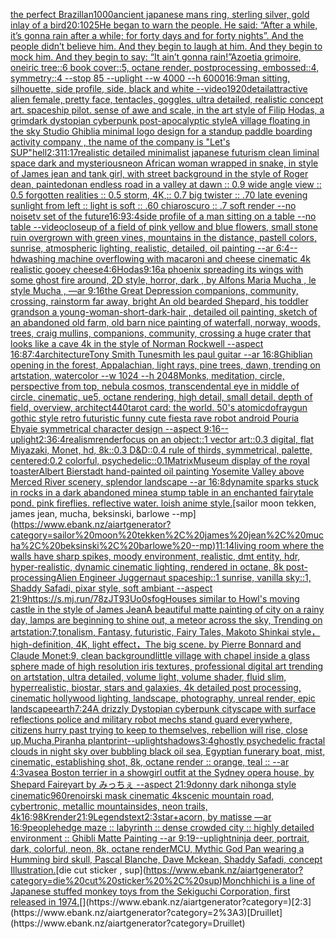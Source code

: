 [the perfect Brazillan](https://www.ebank.nz/aiartgenerator?category=the%20perfect%20Brazillan)[1000](https://www.ebank.nz/aiartgenerator?category=1000)[ancient japanese mans ring, sterling silver, gold inlay of a bird](https://www.ebank.nz/aiartgenerator?category=ancient%20japanese%20mans%20ring%2C%20sterling%20silver%2C%20gold%20inlay%20of%20a%20bird)[20:10](https://www.ebank.nz/aiartgenerator?category=20%3A10)[25](https://www.ebank.nz/aiartgenerator?category=25)[He began to warn the people. He said: “After a while, it’s gonna rain after a while; for forty days and for forty nights”. And the people didn’t believe him. And they begin to laugh at him. And they begin to mock him. And they begin to say: “It ain’t gonna rain!”](https://www.ebank.nz/aiartgenerator?category=He%20began%20to%20warn%20the%20people.%20He%20said%3A%20%E2%80%9CAfter%20a%20while%2C%20it%E2%80%99s%20gonna%20rain%20after%20a%20while%3B%20for%20forty%20days%20and%20for%20forty%20nights%E2%80%9D.%20And%20the%20people%20didn%E2%80%99t%20believe%20him.%20And%20they%20begin%20to%20laugh%20at%20him.%20And%20they%20begin%20to%20mock%20him.%20And%20they%20begin%20to%20say%3A%20%E2%80%9CIt%20ain%E2%80%99t%20gonna%20rain%21%E2%80%9D)[Azoetia grimoire,  oneiric tree::6 book cover::5, octane render, postprocessing, embossed::4, symmetry::4 --stop 85 --uplight --w 4000 --h 6000](https://www.ebank.nz/aiartgenerator?category=Azoetia%20grimoire%2C%20%20oneiric%20tree%3A%3A6%20book%20cover%3A%3A5%2C%20octane%20render%2C%20postprocessing%2C%20embossed%3A%3A4%2C%20symmetry%3A%3A4%20--stop%2085%20--uplight%20--w%204000%20--h%206000)[16:9](https://www.ebank.nz/aiartgenerator?category=16%3A9)[man sitting, silhouette, side profile, side, black and white  --video](https://www.ebank.nz/aiartgenerator?category=man%20sitting%2C%20silhouette%2C%20side%20profile%2C%20side%2C%20black%20and%20white%20%20--video)[1920](https://www.ebank.nz/aiartgenerator?category=1920)[detail](https://www.ebank.nz/aiartgenerator?category=detail)[attractive alien female, pretty face, tentacles, goggles, ultra detailed, realistic concept art. spaceship pilot. sense of awe and scale, in the art style of Filip Hodas, a grimdark dystopian cyberpunk post-apocalyptic style](https://www.ebank.nz/aiartgenerator?category=attractive%20alien%20female%2C%20pretty%20face%2C%20tentacles%2C%20goggles%2C%20ultra%20detailed%2C%20realistic%20concept%20art.%20spaceship%20pilot.%20sense%20of%20awe%20and%20scale%2C%20in%20the%20art%20style%20of%20Filip%20Hodas%2C%20a%20grimdark%20dystopian%20cyberpunk%20post-apocalyptic%20style)[A village floating in the sky Studio Ghibli](https://www.ebank.nz/aiartgenerator?category=A%20village%20floating%20in%20the%20sky%20Studio%20Ghibli)[a minimal logo design for a standup paddle boarding activity company , the name of the company is "Let's SUP"](https://www.ebank.nz/aiartgenerator?category=a%20minimal%20logo%20design%20for%20a%20standup%20paddle%20boarding%20activity%20company%20%2C%20the%20name%20of%20the%20company%20is%20%22Let%27s%20SUP%22)[hell](https://www.ebank.nz/aiartgenerator?category=hell)[2:3](https://www.ebank.nz/aiartgenerator?category=2%3A3)[11:17](https://www.ebank.nz/aiartgenerator?category=11%3A17)[realistic detailed minimalist japanese futurism clean liminal space dark and mysterious](https://www.ebank.nz/aiartgenerator?category=realistic%20detailed%20minimalist%20japanese%20futurism%20clean%20liminal%20space%20dark%20and%20mysterious)[neon African woman wrapped in snake, in style of James jean and tank girl, with street background in the style of Roger dean, painted](https://www.ebank.nz/aiartgenerator?category=neon%20African%20woman%20wrapped%20in%20snake%2C%20in%20style%20of%20James%20jean%20and%20tank%20girl%2C%20with%20street%20background%20in%20the%20style%20of%20Roger%20dean%2C%20painted)[on](https://www.ebank.nz/aiartgenerator?category=on)[an endless road in a valley at dawn :: 0.9 wide angle view :: 0.5 forgotten realities :: 0.5 storm, 4K,:: 0.7 big twister :: .70 late evening sunlight from left :: light is soft :: .60 chiaroscuro  :: .7 soft render --no noise](https://www.ebank.nz/aiartgenerator?category=an%20endless%20road%20in%20a%20valley%20at%20dawn%20%3A%3A%200.9%20wide%20angle%20view%20%3A%3A%200.5%20forgotten%20realities%20%3A%3A%200.5%20storm%2C%204K%2C%3A%3A%200.7%20big%20twister%20%3A%3A%20.70%20late%20evening%20sunlight%20from%20left%20%3A%3A%20light%20is%20soft%20%3A%3A%20.60%20chiaroscuro%20%20%3A%3A%20.7%20soft%20render%20--no%20noise)[tv set of the future](https://www.ebank.nz/aiartgenerator?category=tv%20set%20of%20the%20future)[16:9](https://www.ebank.nz/aiartgenerator?category=16%3A9)[3:4](https://www.ebank.nz/aiartgenerator?category=3%3A4)[side profile of a man sitting on a table --no table --video](https://www.ebank.nz/aiartgenerator?category=side%20profile%20of%20a%20man%20sitting%20on%20a%20table%20--no%20table%20--video)[closeup of a field of pink yellow and blue flowers, small stone ruin overgrown with green vines, mountains in the distance, pastell colors, sunrise, atmospheric lighting, realistic, detailed, oil painting --ar 6:4](https://www.ebank.nz/aiartgenerator?category=closeup%20of%20a%20field%20of%20pink%20yellow%20and%20blue%20flowers%2C%20small%20stone%20ruin%20overgrown%20with%20green%20vines%2C%20mountains%20in%20the%20distance%2C%20pastell%20colors%2C%20sunrise%2C%20atmospheric%20lighting%2C%20realistic%2C%20detailed%2C%20oil%20painting%20--ar%206%3A4)[--hd](https://www.ebank.nz/aiartgenerator?category=--hd)[washing machine overflowing with macaroni and cheese cinematic 4k realistic gooey cheese](https://www.ebank.nz/aiartgenerator?category=washing%20machine%20overflowing%20with%20macaroni%20and%20cheese%20cinematic%204k%20realistic%20gooey%20cheese)[4:6](https://www.ebank.nz/aiartgenerator?category=4%3A6)[Hodas](https://www.ebank.nz/aiartgenerator?category=Hodas)[9:16](https://www.ebank.nz/aiartgenerator?category=9%3A16)[a phoenix spreading its wings with some ghost fire around, 2D style, horror, dark , by Alfons Maria Mucha , le style Mucha , —ar 9:16](https://www.ebank.nz/aiartgenerator?category=a%20phoenix%20spreading%20its%20wings%20with%20some%20ghost%20fire%20around%2C%202D%20style%2C%20horror%2C%20dark%20%2C%20by%20Alfons%20Maria%20Mucha%20%2C%20le%20style%20Mucha%20%2C%20%E2%80%94ar%209%3A16)[the Great Depression  companions, community, crossing, rainstorm far away, bright An old bearded Shepard, his toddler grandson a young-woman-short-dark-hair , detailed oil painting, sketch of an abandoned old farm, old barn nice painting of waterfall, norway, woods, trees, craig mullins,  companions, community, crossing a huge crater that looks like a cave 4k in the style of Norman Rockwell --aspect 16:8](https://www.ebank.nz/aiartgenerator?category=the%20Great%20Depression%20%20companions%2C%20community%2C%20crossing%2C%20rainstorm%20far%20away%2C%20bright%20An%20old%20bearded%20Shepard%2C%20his%20toddler%20grandson%20a%20young-woman-short-dark-hair%20%2C%20detailed%20oil%20painting%2C%20sketch%20of%20an%20abandoned%20old%20farm%2C%20old%20barn%20nice%20painting%20of%20waterfall%2C%20norway%2C%20woods%2C%20trees%2C%20craig%20mullins%2C%20%20companions%2C%20community%2C%20crossing%20a%20huge%20crater%20that%20looks%20like%20a%20cave%204k%20in%20the%20style%20of%20Norman%20Rockwell%20--aspect%2016%3A8)[7:4](https://www.ebank.nz/aiartgenerator?category=7%3A4)[architecture](https://www.ebank.nz/aiartgenerator?category=architecture)[Tony Smith Tunesmith les paul guitar --ar 16:8](https://www.ebank.nz/aiartgenerator?category=Tony%20Smith%20Tunesmith%20les%20paul%20guitar%20--ar%2016%3A8)[Ghibli](https://www.ebank.nz/aiartgenerator?category=Ghibli)[an opening in the forest, Appalachian, light rays, pine trees, dawn, trending on artstation, watercolor  --w 1024  --h 2048](https://www.ebank.nz/aiartgenerator?category=an%20opening%20in%20the%20forest%2C%20Appalachian%2C%20light%20rays%2C%20pine%20trees%2C%20dawn%2C%20trending%20on%20artstation%2C%20watercolor%20%20--w%201024%20%20--h%202048)[Monks, meditation, circle, perspective from top, nebula cosmos, transcendental eye in middle of circle, cinematic, ue5, octane rendering, high detail, small detail, depth of field, overview, architect](https://www.ebank.nz/aiartgenerator?category=Monks%2C%20meditation%2C%20circle%2C%20perspective%20from%20top%2C%20nebula%20cosmos%2C%20transcendental%20eye%20in%20middle%20of%20circle%2C%20cinematic%2C%20ue5%2C%20octane%20rendering%2C%20high%20detail%2C%20small%20detail%2C%20depth%20of%20field%2C%20overview%2C%20architect)[440](https://www.ebank.nz/aiartgenerator?category=440)[tarot card: the world. 50's atomic](https://www.ebank.nz/aiartgenerator?category=tarot%20card%3A%20the%20world.%2050%27s%20atomic)[dof](https://www.ebank.nz/aiartgenerator?category=dof)[raygun gothic style retro futuristic funny cute fiesta rave robot android Pouria Ehyaie symmetrical character design --aspect 9:16](https://www.ebank.nz/aiartgenerator?category=raygun%20gothic%20style%20retro%20futuristic%20funny%20cute%20fiesta%20rave%20robot%20android%20Pouria%20Ehyaie%20symmetrical%20character%20design%20--aspect%209%3A16)[--uplight](https://www.ebank.nz/aiartgenerator?category=--uplight)[2:3](https://www.ebank.nz/aiartgenerator?category=2%3A3)[6:4](https://www.ebank.nz/aiartgenerator?category=6%3A4)[realism](https://www.ebank.nz/aiartgenerator?category=realism)[render](https://www.ebank.nz/aiartgenerator?category=render)[focus on an object::1 vector art::0.3 digital, flat Miyazaki, Monet, hd, 8k::0.3 D&D::0.4 rule of thirds, symmetrical, palette, centered:0.2 colorful, psychedelic::0.1](https://www.ebank.nz/aiartgenerator?category=focus%20on%20an%20object%3A%3A1%20vector%20art%3A%3A0.3%20digital%2C%20flat%20Miyazaki%2C%20Monet%2C%20hd%2C%208k%3A%3A0.3%20D%26D%3A%3A0.4%20rule%20of%20thirds%2C%20symmetrical%2C%20palette%2C%20centered%3A0.2%20colorful%2C%20psychedelic%3A%3A0.1)[Matrix](https://www.ebank.nz/aiartgenerator?category=Matrix)[Museum display of the royal toaster](https://www.ebank.nz/aiartgenerator?category=Museum%20display%20of%20the%20royal%20toaster)[Albert Bierstadt hand-painted oil painting Yosemite Valley above Merced River scenery, splendor landscape --ar 16:8](https://www.ebank.nz/aiartgenerator?category=Albert%20Bierstadt%20hand-painted%20oil%20painting%20Yosemite%20Valley%20above%20Merced%20River%20scenery%2C%20splendor%20landscape%20--ar%2016%3A8)[dynamite sparks stuck in rocks in a dark abandoned mine](https://www.ebank.nz/aiartgenerator?category=dynamite%20sparks%20stuck%20in%20rocks%20in%20a%20dark%20abandoned%20mine)[a stump table in an enchanted fairytale pond. pink fireflies. reflective water. loish anime style.](https://www.ebank.nz/aiartgenerator?category=a%20stump%20table%20in%20an%20enchanted%20fairytale%20pond.%20pink%20fireflies.%20reflective%20water.%20loish%20anime%20style.)[sailor moon tekken, james jean, mucha, beksinski, barlowe --mp](https://www.ebank.nz/aiartgenerator?category=sailor%20moon%20tekken%2C%20james%20jean%2C%20mucha%2C%20beksinski%2C%20barlowe%20--mp)[11:14](https://www.ebank.nz/aiartgenerator?category=11%3A14)[living room where the walls have sharp spikes, moody environment, realistic, dmt entity, hdr, hyper-realistic, dynamic cinematic lighting, rendered in octane, 8k post-processing](https://www.ebank.nz/aiartgenerator?category=living%20room%20where%20the%20walls%20have%20sharp%20spikes%2C%20moody%20environment%2C%20realistic%2C%20dmt%20entity%2C%20hdr%2C%20hyper-realistic%2C%20dynamic%20cinematic%20lighting%2C%20rendered%20in%20octane%2C%208k%20post-processing)[Alien Engineer Juggernaut spaceship::1 sunrise, vanilla sky::1, Shaddy Safadi, pixar style, soft ambiant --aspect 21:9](https://www.ebank.nz/aiartgenerator?category=Alien%20Engineer%20Juggernaut%20spaceship%3A%3A1%20sunrise%2C%20vanilla%20sky%3A%3A1%2C%20Shaddy%20Safadi%2C%20pixar%20style%2C%20soft%20ambiant%20--aspect%2021%3A9)[<https://s.mj.run/78zJT93Uo0s>](https://www.ebank.nz/aiartgenerator?category=%3Chttps%3A//s.mj.run/78zJT93Uo0s%3E)[fog](https://www.ebank.nz/aiartgenerator?category=fog)[Houses similar to Howl's moving castle in the style of James Jean](https://www.ebank.nz/aiartgenerator?category=Houses%20similar%20to%20Howl%27s%20moving%20castle%20in%20the%20style%20of%20James%20Jean)[A beautiful matte painting of city on a rainy day, lamps are beginning to shine out, a meteor across the sky, Trending on artstation:7,tonalism, Fantasy, futuristic, Fairy Tales, Makoto Shinkai style，high-definition, 4K, light effect，The big scene. by Pierre Bonnard and Claude Monet:9, clean background](https://www.ebank.nz/aiartgenerator?category=A%20beautiful%20matte%20painting%20of%20city%20on%20a%20rainy%20day%2C%20lamps%20are%20beginning%20to%20shine%20out%2C%20a%20meteor%20across%20the%20sky%2C%20Trending%20on%20artstation%3A7%2Ctonalism%2C%20Fantasy%2C%20futuristic%2C%20Fairy%20Tales%2C%20Makoto%20Shinkai%20style%EF%BC%8Chigh-definition%2C%204K%2C%20light%20effect%EF%BC%8CThe%20big%20scene.%20by%20Pierre%20Bonnard%20and%20Claude%20Monet%3A9%2C%20clean%20background)[little village with chapel inside a glass sphere made of high resolution iris textures, professional digital art trending on artstation, ultra detailed, volume light, volume shader, fluid slim, hyperrealistic, biostar, stars and galaxies, 4k detailed post processing, cinematic hollywood lighting, landscape, photography, unreal render, epic landscape](https://www.ebank.nz/aiartgenerator?category=little%20village%20with%20chapel%20inside%20a%20glass%20sphere%20made%20of%20high%20resolution%20iris%20textures%2C%20professional%20digital%20art%20trending%20on%20artstation%2C%20ultra%20detailed%2C%20volume%20light%2C%20volume%20shader%2C%20fluid%20slim%2C%20hyperrealistic%2C%20biostar%2C%20stars%20and%20galaxies%2C%204k%20detailed%20post%20processing%2C%20cinematic%20hollywood%20lighting%2C%20landscape%2C%20photography%2C%20unreal%20render%2C%20epic%20landscape)[earth](https://www.ebank.nz/aiartgenerator?category=earth)[7:2](https://www.ebank.nz/aiartgenerator?category=7%3A2)[4](https://www.ebank.nz/aiartgenerator?category=4)[A drizzly Dystopian cyberpunk cityscape with surface reflections  police and military robot mechs stand guard everywhere, citizens hurry past trying to keep to themselves, rebellion will rise, close up,](https://www.ebank.nz/aiartgenerator?category=A%20drizzly%20Dystopian%20cyberpunk%20cityscape%20with%20surface%20reflections%20%20police%20and%20military%20robot%20mechs%20stand%20guard%20everywhere%2C%20citizens%20hurry%20past%20trying%20to%20keep%20to%20themselves%2C%20rebellion%20will%20rise%2C%20close%20up%2C)[Mucha,](https://www.ebank.nz/aiartgenerator?category=Mucha%2C)[Piranha plant](https://www.ebank.nz/aiartgenerator?category=Piranha%20plant)[print](https://www.ebank.nz/aiartgenerator?category=print)[--uplight](https://www.ebank.nz/aiartgenerator?category=--uplight)[shadows](https://www.ebank.nz/aiartgenerator?category=shadows)[3:4](https://www.ebank.nz/aiartgenerator?category=3%3A4)[ghostly psychedelic fractal clouds in night sky over bubbling black oil sea, Egyptian funerary boat, mist, cinematic, establishing shot, 8k, octane render :: orange, teal :: --ar 4:3](https://www.ebank.nz/aiartgenerator?category=ghostly%20psychedelic%20fractal%20clouds%20in%20night%20sky%20over%20bubbling%20black%20oil%20sea%2C%20Egyptian%20funerary%20boat%2C%20mist%2C%20cinematic%2C%20establishing%20shot%2C%208k%2C%20octane%20render%20%3A%3A%20orange%2C%20teal%20%3A%3A%20--ar%204%3A3)[vase](https://www.ebank.nz/aiartgenerator?category=vase)[a Boston terrier in a showgirl outfit at the Sydney opera house, by Shepard Fairey](https://www.ebank.nz/aiartgenerator?category=a%20Boston%20terrier%20in%20a%20showgirl%20outfit%20at%20the%20Sydney%20opera%20house%2C%20by%20Shepard%20Fairey)[art by みっちぇ --aspect 21:9](https://www.ebank.nz/aiartgenerator?category=art%20by%20%E3%81%BF%E3%81%A3%E3%81%A1%E3%81%87%20--aspect%2021%3A9)[donny dark nihonga style cinematic](https://www.ebank.nz/aiartgenerator?category=donny%20dark%20nihonga%20style%20cinematic)[960](https://www.ebank.nz/aiartgenerator?category=960)[renoir](https://www.ebank.nz/aiartgenerator?category=renoir)[ski mask cinematic 4k](https://www.ebank.nz/aiartgenerator?category=ski%20mask%20cinematic%204k)[scenic mountain road, cybertronic, metallic mountainsides, neon trails, 4k](https://www.ebank.nz/aiartgenerator?category=scenic%20mountain%20road%2C%20cybertronic%2C%20metallic%20mountainsides%2C%20neon%20trails%2C%204k)[16:9](https://www.ebank.nz/aiartgenerator?category=16%3A9)[8K](https://www.ebank.nz/aiartgenerator?category=8K)[render](https://www.ebank.nz/aiartgenerator?category=render)[21:9](https://www.ebank.nz/aiartgenerator?category=21%3A9)[Legends](https://www.ebank.nz/aiartgenerator?category=Legends)[text](https://www.ebank.nz/aiartgenerator?category=text)[2:3](https://www.ebank.nz/aiartgenerator?category=2%3A3)[star+acorn, by matisse —ar 16:9](https://www.ebank.nz/aiartgenerator?category=star%2Bacorn%2C%20by%20matisse%20%E2%80%94ar%2016%3A9)[people](https://www.ebank.nz/aiartgenerator?category=people)[hedge maze :: labyrinth ::  dense crowded city :: highly detailed environment :: Ghibli Matte Painting --ar 9:19](https://www.ebank.nz/aiartgenerator?category=hedge%20maze%20%3A%3A%20labyrinth%20%3A%3A%20%20dense%20crowded%20city%20%3A%3A%20highly%20detailed%20environment%20%3A%3A%20Ghibli%20Matte%20Painting%20--ar%209%3A19)[--uplight](https://www.ebank.nz/aiartgenerator?category=--uplight)[ninja deer, portrait, dark, colorful, neon, 8k, octane render](https://www.ebank.nz/aiartgenerator?category=ninja%20deer%2C%20portrait%2C%20dark%2C%20colorful%2C%20neon%2C%208k%2C%20octane%20render)[MCU, Mythic God Pan wearing a Humming bird skull, Pascal Blanche, Dave Mckean, Shaddy Safadi, concept Illustration.](https://www.ebank.nz/aiartgenerator?category=MCU%2C%20Mythic%20God%20Pan%20wearing%20a%20Humming%20bird%20skull%2C%20Pascal%20Blanche%2C%20Dave%20Mckean%2C%20Shaddy%20Safadi%2C%20concept%20Illustration.)[die cut sticker , sup](https://www.ebank.nz/aiartgenerator?category=die%20cut%20sticker%20%2C%20sup)[Monchhichi is a line of Japanese stuffed monkey toys from the Sekiguchi Corporation, first released in 1974.](https://www.ebank.nz/aiartgenerator?category=Monchhichi%20is%20a%20line%20of%20Japanese%20stuffed%20monkey%20toys%20from%20the%20Sekiguchi%20Corporation%2C%20first%20released%20in%201974.)[](https://www.ebank.nz/aiartgenerator?category=)[2:3](https://www.ebank.nz/aiartgenerator?category=2%3A3)[Druillet](https://www.ebank.nz/aiartgenerator?category=Druillet)